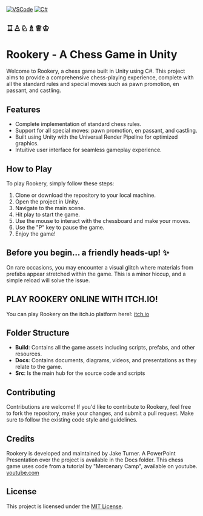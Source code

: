 [![VSCode](https://img.shields.io/badge/VSCode-Editor-blue.svg?style=for-readme)](https://code.visualstudio.com/)
[![C#](https://img.shields.io/badge/C%23-Language-blue.svg?style=for-readme)](https://docs.microsoft.com/en-us/dotnet/csharp/)

## ♖♙♘♗♕♔
# Rookery - A Chess Game in Unity

Welcome to Rookery, a chess game built in Unity using C#. This project aims to provide a comprehensive chess-playing experience, complete with all the standard rules and special moves such as pawn promotion, en passant, and castling.

## Features

- Complete implementation of standard chess rules.
- Support for all special moves: pawn promotion, en passant, and castling.
- Built using Unity with the Universal Render Pipeline for optimized graphics.
- Intuitive user interface for seamless gameplay experience.

## How to Play

To play Rookery, simply follow these steps:

1. Clone or download the repository to your local machine.
2. Open the project in Unity.
3. Navigate to the main scene.
4. Hit play to start the game.
5. Use the mouse to interact with the chessboard and make your moves.
6. Use the "P" key to pause the game.
7. Enjoy the game!

## Before you begin... a friendly heads-up! ✨
On rare occasions, you may encounter a visual glitch where materials from prefabs appear stretched within the game. This is a minor hiccup, and a simple reload will solve the issue.

## PLAY ROOKERY ONLINE WITH ITCH.IO!
You can play Rookery on the itch.io platform here!: [itch.io](https://binksee.itch.io/rookery)

## Folder Structure

- **Build**: Contains all the game assets including scripts, prefabs, and other resources.
- **Docs**: Contains documents, diagrams, videos, and presentations as they relate to the game.
- **Src**: Is the main hub for the source code and scripts

## Contributing

Contributions are welcome! If you'd like to contribute to Rookery, feel free to fork the repository, make your changes, and submit a pull request. Make sure to follow the existing code style and guidelines.

## Credits

Rookery is developed and maintained by Jake Turner.
A PowerPoint Presentation over the project is available in the Docs folder.
This chess game uses code from a tutorial by "Mercenary Camp", available on youtube.
[youtube.com](https://www.youtube.com/watch?v=qVhG6ZWqD-o&list=PLmcbjnHce7SeAUFouc3X9zqXxiPbCz8Zp)

## License

This project is licensed under the [MIT License](LICENSE).



